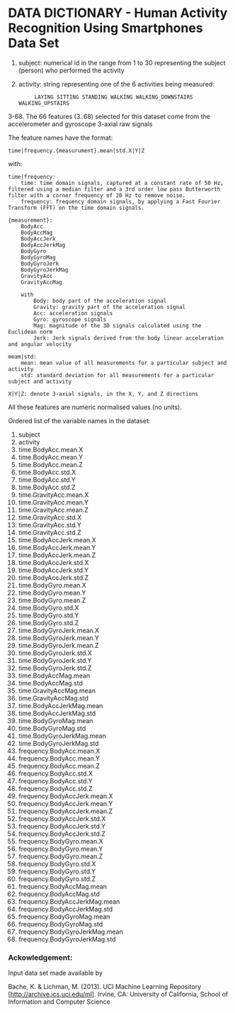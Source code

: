 # DATA DICTIONARY - Human Activity Recognition Using Smartphones Data Set
 
1. subject: numerical id in the range from 1 to 30 representing the subject (person) who performed the activity
2. activity: string representing one of the 6 activities being measured:

			LAYING SITTING STANDING WALKING WALKING_DOWNSTAIRS WALKING_UPSTAIRS 

3-68. The 66 features (3..68) selected for this dataset come from the accelerometer and gyroscope 3-axial raw signals 

The feature names have the format:

	time|frequency.{measurument}.mean|std.X|Y|Z

with:

	time|frequency:
		time: time domain signals, captured at a constant rate of 50 Hz, filtered using a median filter and a 3rd order low pass Butterworth filter with a corner frequency of 20 Hz to remove noise.
		frequency: frequency domain signals, by applying a Fast Fourier Transform (FFT) on the time domain signals.

	{measurement}:
		BodyAcc
		BodyAccMag
		BodyAccJerk
		BodyAccJerkMag
		BodyGyro
		BodyGyroMag
		BodyGyroJerk
		BodyGyroJerkMag
		GravityAcc
		GravityAccMag

	    with
			Body: body part of the acceleration signal
			Gravity: gravity part of the acceleration signal
			Acc: acceleration signals
			Gyro: gyroscope signals
			Mag: magnitude of the 3D signals calculated using the Euclidean norm
			Jerk: Jerk signals derived from the body linear acceleration and angular velocity

	meam|std:
		mean: mean value of all measurements for a particular subject and activity
		std: standard deviation for all measurements for a particular subject and activity

	X|Y|Z: denote 3-axial signals, in the X, Y, and Z directions

All these features are numeric normalised values (no units).

Ordered list of the variable names in the dataset:

1. subject 
2. activity
3. time.BodyAcc.mean.X
4. time.BodyAcc.mean.Y
5. time.BodyAcc.mean.Z
6. time.BodyAcc.std.X
7. time.BodyAcc.std.Y
8. time.BodyAcc.std.Z
9. time.GravityAcc.mean.X
10. time.GravityAcc.mean.Y
11. time.GravityAcc.mean.Z
12. time.GravityAcc.std.X
13. time.GravityAcc.std.Y
14. time.GravityAcc.std.Z
15. time.BodyAccJerk.mean.X
16. time.BodyAccJerk.mean.Y
17. time.BodyAccJerk.mean.Z
18. time.BodyAccJerk.std.X
19. time.BodyAccJerk.std.Y
20. time.BodyAccJerk.std.Z
21. time.BodyGyro.mean.X
22. time.BodyGyro.mean.Y
23. time.BodyGyro.mean.Z
24. time.BodyGyro.std.X
25. time.BodyGyro.std.Y
26. time.BodyGyro.std.Z
27. time.BodyGyroJerk.mean.X
28. time.BodyGyroJerk.mean.Y
29. time.BodyGyroJerk.mean.Z
30. time.BodyGyroJerk.std.X
31. time.BodyGyroJerk.std.Y
32. time.BodyGyroJerk.std.Z
33. time.BodyAccMag.mean
34. time.BodyAccMag.std
35. time.GravityAccMag.mean
36. time.GravityAccMag.std
37. time.BodyAccJerkMag.mean
38. time.BodyAccJerkMag.std
39. time.BodyGyroMag.mean
40. time.BodyGyroMag.std
41. time.BodyGyroJerkMag.mean
42. time.BodyGyroJerkMag.std
43. frequency.BodyAcc.mean.X
44. frequency.BodyAcc.mean.Y
45. frequency.BodyAcc.mean.Z
46. frequency.BodyAcc.std.X
47. frequency.BodyAcc.std.Y
48. frequency.BodyAcc.std.Z
49. frequency.BodyAccJerk.mean.X
50. frequency.BodyAccJerk.mean.Y
51. frequency.BodyAccJerk.mean.Z
52. frequency.BodyAccJerk.std.X
53. frequency.BodyAccJerk.std.Y
54. frequency.BodyAccJerk.std.Z
55. frequency.BodyGyro.mean.X
56. frequency.BodyGyro.mean.Y
57. frequency.BodyGyro.mean.Z
58. frequency.BodyGyro.std.X
59. frequency.BodyGyro.std.Y
60. frequency.BodyGyro.std.Z
61. frequency.BodyAccMag.mean
62. frequency.BodyAccMag.std
63. frequency.BodyAccJerkMag.mean
64. frequency.BodyAccJerkMag.std
65. frequency.BodyGyroMag.mean
66. frequency.BodyGyroMag.std
67. frequency.BodyGyroJerkMag.mean
68. frequency.BodyGyroJerkMag.std

### Ackowledgement:
Input data set made available by 

Bache, K. & Lichman, M. (2013). UCI Machine Learning Repository [http://archive.ics.uci.edu/ml]. Irvine, CA: University of California, School of Information and Computer Science 
